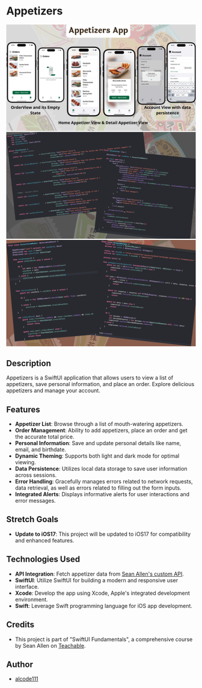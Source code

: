 # Appetizers

<img src="project-screenshots.png" alt="App Screenshot" width="800">
<img src="project-code-screenshot-1.png" alt="App Screenshot" width="800">
<img src="project-code-screenshot-2.png" alt="App Screenshot" width="800">

## Description

Appetizers is a SwiftUI application that allows users to view a list of appetizers, save personal information, and place an order. Explore delicious appetizers and manage your account.

## Features

- **Appetizer List**: Browse through a list of mouth-watering appetizers.
- **Order Management**: Ability to add appetizers, place an order and get the accurate total price.
- **Personal Information**: Save and update personal details like name, email, and birthdate.
- **Dynamic Theming**: Supports both light and dark mode for optimal viewing.
- **Data Persistence**: Utilizes local data storage to save user information across sessions.
- **Error Handling**: Gracefully manages errors related to network requests, data retrieval, as well as errors related to filling out the form inputs.
- **Integrated Alerts**: Displays informative alerts for user interactions and error messages.

## Stretch Goals

- **Update to iOS17**: This project will be updated to iOS17 for compatibility and enhanced features.

## Technologies Used

- **API Integration**: Fetch appetizer data from [Sean Allen's custom API](https://seanallen-course-backend.herokuapp.com/swiftui-fundamentals/appetizers).
- **SwiftUI**: Utilize SwiftUI for building a modern and responsive user interface.
- **Xcode**: Develop the app using Xcode, Apple's integrated development environment.
- **Swift**: Leverage Swift programming language for iOS app development.

## Credits

- This project is part of "SwiftUI Fundamentals", a comprehensive course by Sean Allen on [Teachable](https://seanallen.teachable.com/courses/enrolled/1178002).

## Author

- [alcode111](https://github.com/alcode111)
